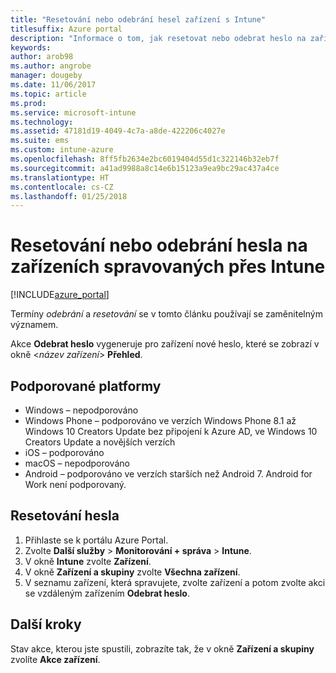 ```yaml
---
title: "Resetování nebo odebrání hesel zařízení s Intune"
titlesuffix: Azure portal
description: "Informace o tom, jak resetovat nebo odebrat heslo na zařízeních spravovaných přes Intune"
keywords: 
author: arob98
ms.author: angrobe
manager: dougeby
ms.date: 11/06/2017
ms.topic: article
ms.prod: 
ms.service: microsoft-intune
ms.technology: 
ms.assetid: 47181d19-4049-4c7a-a8de-422206c4027e
ms.suite: ems
ms.custom: intune-azure
ms.openlocfilehash: 8ff5fb2634e2bc6019404d55d1c322146b32eb7f
ms.sourcegitcommit: a41ad9988a8c14e6b15123a9ea9bc29ac437a4ce
ms.translationtype: HT
ms.contentlocale: cs-CZ
ms.lasthandoff: 01/25/2018
---
```

# <a name="reset-and-remove-the-passcode-on-intune-managed-devices"></a>Resetování nebo odebrání hesla na zařízeních spravovaných přes Intune


[!INCLUDE[azure_portal](./includes/azure_portal.md)]

Termíny *odebrání* a *resetování*  se v tomto článku používají se zaměnitelným významem.

Akce **Odebrat heslo** vygeneruje pro zařízení nové heslo, které se zobrazí v okně <*název zařízení*> **Přehled**.

## <a name="supported-platforms"></a>Podporované platformy

- Windows – nepodporováno
- Windows Phone – podporováno ve verzích Windows Phone 8.1 až Windows 10 Creators Update bez připojení k Azure AD, ve Windows 10 Creators Update a novějších verzích
- iOS – podporováno
- macOS – nepodporováno
- Android – podporováno ve verzích starších než Android 7. Android for Work není podporovaný.

## <a name="how-to-reset-a-passcode"></a>Resetování hesla

1. Přihlaste se k portálu Azure Portal.
2. Zvolte **Další služby** > **Monitorování + správa** > **Intune**.
3. V okně **Intune** zvolte **Zařízení**.
4. V okně **Zařízení a skupiny** zvolte **Všechna zařízení**.
5. V seznamu zařízení, která spravujete, zvolte zařízení a potom zvolte akci se vzdáleným zařízením **Odebrat heslo**.

## <a name="next-steps"></a>Další kroky

Stav akce, kterou jste spustili, zobrazíte tak, že v okně **Zařízení a skupiny** zvolíte **Akce zařízení**.

